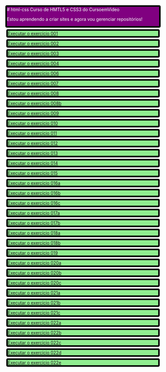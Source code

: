 <style>
    div {
        background-color: lightgreen;
        border: 5px solid black;
        border-radius: 5px;
        margin: 5px;

    }

    div#topo{
        background-color: purple;
        color: white;
        border: 5px solid black;
        border-radius: 5px;
        margin: 2px;
    }
</style>


<div id="topo">
# html-css
 Curso de HMTL5 e CSS3 do CursoemVideo

Estou aprendendo a criar sites e agora vou gerenciar repositórios!
</div>


<div><a href="https://nubextremis.github.io/html-css/exercicios/ex001/index.html">Executar o exercício 001</a></div>
<div><a href="https://nubextremis.github.io/html-css/exercicios/ex002/index.html">Executar o exercício 002</a></div>
<div><a href="https://nubextremis.github.io/html-css/exercicios/ex003/index.html">Executar o exercício 003</a></div>
<div><a href="https://nubextremis.github.io/html-css/exercicios/ex004/index.html">Executar o exercício 004</a></div>
<div><a href="https://nubextremis.github.io/html-css/exercicios/ex006/index.html">Executar o exercício 006</a></div>
<div><a href="https://nubextremis.github.io/html-css/exercicios/ex007/html5.html">Executar o exercício 007</a></div>
<div><a href="https://nubextremis.github.io/html-css/exercicios/ex008/index.html">Executar o exercício 008</a></div>
<div><a href="https://nubextremis.github.io/html-css/exercicios/ex008b/index.html">Executar o exercício 008b</a></div>
<div><a href="https://nubextremis.github.io/html-css/exercicios/ex09/index.html">Executar o exercício 009</a></div>
<div><a href="https://nubextremis.github.io/html-css/exercicios/ex010/index.html">Executar o exercício 010</a></div>
<div><a href="https://nubextremis.github.io/html-css/exercicios/ex011/index.html">Executar o exercício 011</a></div>
<div><a href="https://nubextremis.github.io/html-css/exercicios/ex012/index.html">Executar o exercício 012</a></div>
<div><a href="https://nubextremis.github.io/html-css/exercicios/ex013/index.html">Executar o exercício 013</a></div>
<div><a href="https://nubextremis.github.io/html-css/exercicios/ex014/index.html">Executar o exercício 014</a></div>
<div><a href="https://nubextremis.github.io/html-css/exercicios/ex015/index.html">Executar o exercício 015</a></div>
<div><a href="https://nubextremis.github.io/html-css/exercicios/ex016/cor01.html">Executar o exercício 016a</a></div>
<div><a href="https://nubextremis.github.io/html-css/exercicios/ex016/cor02.html">Executar o exercício 016b</a></div>
<div><a href="https://nubextremis.github.io/html-css/exercicios/ex016/cor03.html">Executar o exercício 016c</a></div>
<div><a href="https://nubextremis.github.io/html-css/exercicios/ex017/fonte01.html">Executar o exercício 017a</a></div>
<div><a href="https://nubextremis.github.io/html-css/exercicios/ex017/fonte02.html">Executar o exercício 017b</a></div>
<div><a href="https://nubextremis.github.io/html-css/exercicios/ex018/fonte01.html">Executar o exercício 018a</a></div>
<div><a href="https://nubextremis.github.io/html-css/exercicios/ex018/fonte02.html">Executar o exercício 018b</a></div>
<div><a href="https://nubextremis.github.io/html-css/exercicios/ex019/seletor01.html">Executar o exercício 019</a></div>
<div><a href="https://nubextremis.github.io/html-css/exercicios/ex020/hover.html">Executar o exercício 020a</a></div>
<div><a href="https://nubextremis.github.io/html-css/exercicios/ex020/links.html">Executar o exercício 020b</a></div>
<div><a href="https://nubextremis.github.io/html-css/exercicios/ex020/pseudoclasse.html">Executar o exercício 020c</a></div>
<div><a href="https://nubextremis.github.io/html-css/exercicios/ex021/caixa01.html">Executar o exercício 021a</a></div>
<div><a href="https://nubextremis.github.io/html-css/exercicios/ex021/caixa02.html">Executar o exercício 021b</a></div>
<div><a href="https://nubextremis.github.io/html-css/exercicios/ex021/caixa03.html">Executar o exercício 021c</a></div>
<div><a href="https://nubextremis.github.io/html-css/exercicios/ex022/fundo001.html">Executar o exercício 022a</a></div>
<div><a href="https://nubextremis.github.io/html-css/exercicios/ex022/fundo002.html">Executar o exercício 022b</a></div>
<div><a href="https://nubextremis.github.io/html-css/exercicios/ex022/fundo003.html">Executar o exercício 022c</a></div>
<div><a href="https://nubextremis.github.io/html-css/exercicios/ex022/fundo004.html">Executar o exercício 022d</a></div>
<div><a href="https://nubextremis.github.io/html-css/exercicios/ex022/fundo005.html">Executar o exercício 022e</a></div>